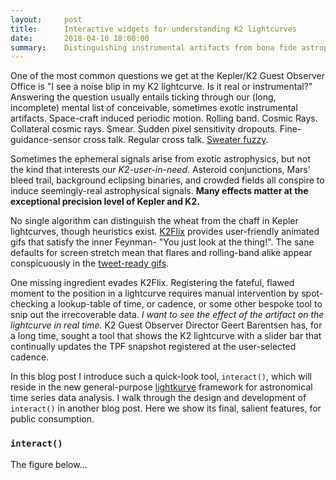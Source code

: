 ```yaml
---
layout:     post
title:      Interactive widgets for understanding K2 lightcurves
date:       2018-04-10 18:00:00
summary:    Distinguishing instrumental artifacts from bona fide astrophysical signals complicates the analysis of Kepler/K2 lightcurves, and any imperfectly acquired time series data for that matter.  In this blog post I narrate the design and implementation of a new interactive quick look tool for gauging whether the blip you see in your Kepler lightcurve could arise from something scientifically interesting or mere spacecraft noise.  The simple framework, code, and design choices can be adapted to a broad swath of modern astronomical datasets.
---
```


One of the most common questions we get at the Kepler/K2 Guest Observer Office is "I see a noise blip in my K2 lightcurve.  Is it real or instrumental?"  Answering the question usually entails ticking through our (long, incomplete) mental list of conceivable, sometimes exotic instrumental artifacts.  Space-craft induced periodic motion.  Rolling band.  Cosmic Rays.  Collateral cosmic rays.  Smear.  Sudden pixel sensitivity dropouts.  Fine-guidance-sensor cross talk.  Regular cross talk. [Sweater fuzzy](https://twitter.com/gully_/status/941707161058586624).

Sometimes the ephemeral signals arise from exotic astrophysics, but not the kind that interests our *K2-user-in-need*.  Asteroid conjunctions, Mars' bleed trail, background eclipsing binaries, and crowded fields all conspire to induce seemingly-real astrophysical signals.  **Many effects matter at the exceptional precision level of Kepler and K2.**

No single algorithm can distinguish the wheat from the chaff in Kepler lightcurves, though heuristics exist.  [K2Flix](https://github.com/KeplerGO/k2flix) provides user-friendly animated gifs that satisfy the inner Feynman- "You just look at the thing!".  The sane defaults for screen stretch mean that flares and rolling-band alike appear conspicuously in the [tweet-ready gifs](https://twitter.com/keplerbot?lang=en).

One missing ingredient evades K2Flix. Registering the fateful, flawed moment to the position in a lightcurve requires manual intervention by spot-checking a lookup-table of time, or cadence, or some other bespoke tool to snip out the irrecoverable data.  *I want to see the effect of the artifact on the lightcurve in real time.*  K2 Guest Observer Director Geert Barentsen has, for a long time, sought a tool that shows the K2 lightcurve with a slider bar that continually updates the TPF snapshot registered at the user-selected cadence.  

In this blog post I introduce such a quick-look tool, `interact()`, which will reside in the new general-purpose [lightkurve](http://lightkurve.keplerscience.org/) framework for astronomical time series data analysis.  I walk through the design and development of `interact()` in another blog post.  Here we show its final, salient features, for public consumption.

### `interact()`

The figure below...
